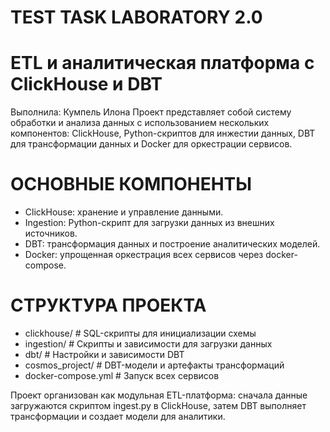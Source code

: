 # TEST TASK LABORATORY 2.0
# ETL и аналитическая платформа с ClickHouse и DBT

Выполнила: Кумпель Илона
Проект представляет собой систему обработки и анализа данных с использованием нескольких компонентов: ClickHouse, Python-скриптов для инжестии данных, DBT для трансформации данных и Docker для оркестрации сервисов.

# ОСНОВНЫЕ КОМПОНЕНТЫ
  - ClickHouse: хранение и управление данными.
  - Ingestion: Python-скрипт для загрузки данных из внешних источников.
  - DBT: трансформация данных и построение аналитических моделей.
  - Docker: упрощенная оркестрация всех сервисов через docker-compose.

# СТРУКТУРА ПРОЕКТА
  - clickhouse/           # SQL-скрипты для инициализации схемы
  - ingestion/            # Скрипты и зависимости для загрузки данных
  - dbt/                  # Настройки и зависимости DBT
  - cosmos_project/       # DBT-модели и артефакты трансформаций
  - docker-compose.yml    # Запуск всех сервисов

Проект организован как модульная ETL-платформа: сначала данные загружаются скриптом ingest.py в ClickHouse, затем DBT выполняет трансформации и создает модели для аналитики.
